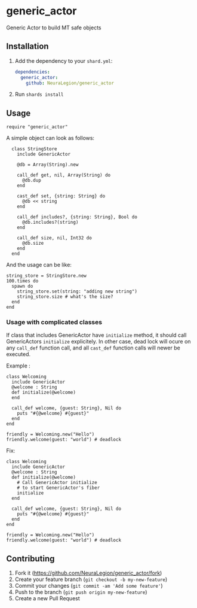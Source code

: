# generic_actor

Generic Actor to build MT safe objects

## Installation

1. Add the dependency to your `shard.yml`:

   ```yaml
   dependencies:
     generic_actor:
       github: NeuraLegion/generic_actor
   ```

2. Run `shards install`

## Usage

```crystal
require "generic_actor"
```

A simple object can look as follows:

```crystal
  class StringStore
    include GenericActor

    @db = Array(String).new

    call_def get, nil, Array(String) do
      @db.dup
    end

    cast_def set, {string: String} do
      @db << string
    end

    call_def includes?, {string: String}, Bool do
      @db.includes?(string)
    end

    call_def size, nil, Int32 do
      @db.size
    end
  end
```

And the usage can be like:

```crystal
string_store = StringStore.new
100.times do
  spawn do
    string_store.set(string: "adding new string")
    string_store.size # what's the size?
  end
end
```

### Usage with complicated classes

If class that includes GenericActor have `initialize` method, it should call GenericActors `initialize` explicitely. 
In other case, dead lock will ocure on any `call_def` function call, and all `cast_def` function calls will newer be executed. 

Example : 


```
class Welcoming
  include GenericActor
  @welcome : String
  def initialize(@welcome)
  end

  call_def welcome, {guest: String}, Nil do
    puts "#{@welcome} #{guest}"
  end
end

friendly = Welcoming.new("Hello")
friendly.welcome(guest: "world") # deadlock
```

Fix: 
```
class Welcoming
  include GenericActor
  @welcome : String
  def initialize(@welcome)
    # Call GenericActor initialize
    # to start GenericActor's fiber
    initialize
  end

  call_def welcome, {guest: String}, Nil do
    puts "#{@welcome} #{guest}"
  end
end

friendly = Welcoming.new("Hello")
friendly.welcome(guest: "world") # deadlock
```

## Contributing

1. Fork it (<https://github.com/NeuraLegion/generic_actor/fork>)
2. Create your feature branch (`git checkout -b my-new-feature`)
3. Commit your changes (`git commit -am 'Add some feature'`)
4. Push to the branch (`git push origin my-new-feature`)
5. Create a new Pull Request
